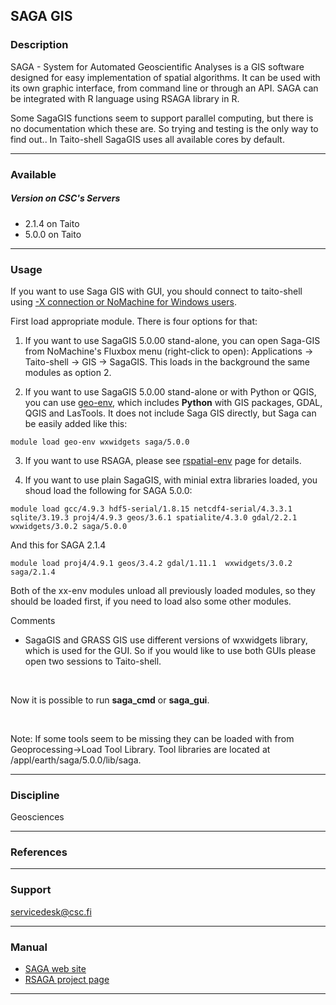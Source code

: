 ## SAGA GIS

### Description

SAGA - System for Automated Geoscientific Analyses is a GIS software
designed for easy implementation of spatial algorithms. It can be used
with its own graphic interface, from command line or through an API.
SAGA can be integrated with R language using RSAGA library in R.

Some SagaGIS functions seem to support parallel computing, but there is
no documentation which these are. So trying and testing is the only way
to find out.. In Taito-shell SagaGIS uses all available cores by
default.

------------------------------------------------------------------------

### Available

##### Version on CSC's Servers

-   2.1.4 on Taito
-   5.0.0 on Taito

------------------------------------------------------------------------

### Usage

If you want to use Saga GIS with GUI, you should connect to taito-shell
using [-X connection or NoMachine for Windows users].

First load appropriate module. There is four options for that:

1) If you want to use SagaGIS 5.0.00 stand-alone, you can open Saga-GIS
from NoMachine's Fluxbox menu (right-click to open): Applications -&gt;
Taito-shell -&gt; GIS -&gt; SagaGIS. This loads in the background the
same modules as option 2.

2) If you want to use SagaGIS 5.0.00 stand-alone or with Python or QGIS,
you can use [geo-env], which includes **Python** with GIS packages,
GDAL, QGIS and LasTools. It does not include Saga GIS directly, but Saga
can be easily added like this:

`module load geo-env wxwidgets saga/5.0.0`

3) If you want to use RSAGA, please see [rspatial-env] page for details.

4) If you want to use plain SagaGIS, with minial extra libraries loaded,
you shoud load the following for SAGA 5.0.0:

`module load gcc/4.9.3 hdf5-serial/1.8.15 netcdf4-serial/4.3.3.1 sqlite/3.19.3 proj4/4.9.3 geos/3.6.1 spatialite/4.3.0 gdal/2.2.1 wxwidgets/3.0.2 saga/5.0.0`

And this for SAGA 2.1.4

~~~~ formatted
module load proj4/4.9.1 geos/3.4.2 gdal/1.11.1  wxwidgets/3.0.2 saga/2.1.4
~~~~

Both of the xx-env modules unload all previously loaded modules, so they
should be loaded first, if you need to load also some other modules.

Comments

-   SagaGIS and GRASS GIS use different versions of wxwidgets library,
    which is used for the GUI. So if you would like to use both GUIs
    please open two sessions to Taito-shell.

 

Now it is possible to run **saga\_cmd** or **saga\_gui**.

 

Note: If some tools seem to be missing they can be loaded with from
Geoprocessing-&gt;Load Tool Library. Tool libraries are located at
/appl/earth/saga/5.0.0/lib/saga.

------------------------------------------------------------------------

### Discipline

Geosciences  

------------------------------------------------------------------------

### References

------------------------------------------------------------------------

### Support

servicedesk@csc.fi

------------------------------------------------------------------------

### Manual

-   [SAGA web site]
-   [RSAGA project page]

------------------------------------------------------------------------

  [-X connection or NoMachine for Windows users]: https://research.csc.fi/csc-guide-connecting-the-servers-of-csc
  [geo-env]: https://research.csc.fi/-/geo-env
  [rspatial-env]: https://research.csc.fi/-/rspatial-env
  [SAGA web site]: http://www.saga-gis.org/
  [RSAGA project page]: http://cran.r-project.org/web/packages/RSAGA/index.html

